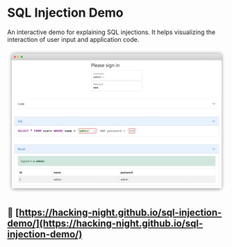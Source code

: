 # SQL Injection Demo

An interactive demo for explaining SQL injections. It helps visualizing the interaction of user input and application code.

![Screenshot](screenshot.png)

## 🔗 [https://hacking-night.github.io/sql-injection-demo/](https://hacking-night.github.io/sql-injection-demo/)


